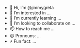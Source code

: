 - 👋 Hi, I’m @jimmygreta
- 👀 I’m interested in ...
- 🌱 I’m currently learning ...
- 💞️ I’m looking to collaborate on ...
- 📫 How to reach me ...
- 😄 Pronouns: ...
- ⚡ Fun fact: ...

<!---
jimmygreta/jimmygreta is a ✨ special ✨ repository because its `README.md` (this file) appears on your GitHub profile.
You can click the Preview link to take a look at your changes.
--->
